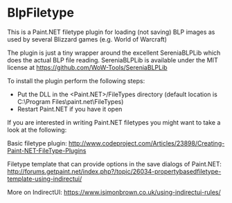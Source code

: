 BlpFiletype
===========

This is a Paint.NET filetype plugin for loading (not saving) BLP images as used by several Blizzard games (e.g. World of Warcraft)

The plugin is just a tiny wrapper around the excellent SereniaBLPLib which does the actual BLP file reading.
SereniaBLPLib is available under the MIT license at https://github.com/WoW-Tools/SereniaBLPLib

To install the plugin perform the following steps:
 * Put the DLL in the <Paint.NET>/FileTypes directory (default location is C:\Program Files\paint.net\FileTypes)
 * Restart Paint.NET if you have it open

 
If you are interested in writing Paint.NET filetypes you might want to take a look at the following:

Basic filetype plugin: http://www.codeproject.com/Articles/23898/Creating-Paint-NET-FileType-Plugins

Filetype template that can provide options in the save dialogs of Paint.NET: http://forums.getpaint.net/index.php?/topic/26034-propertybasedfiletype-template-using-indirectui/

More on IndirectUI: https://www.isimonbrown.co.uk/using-indirectui-rules/
 
